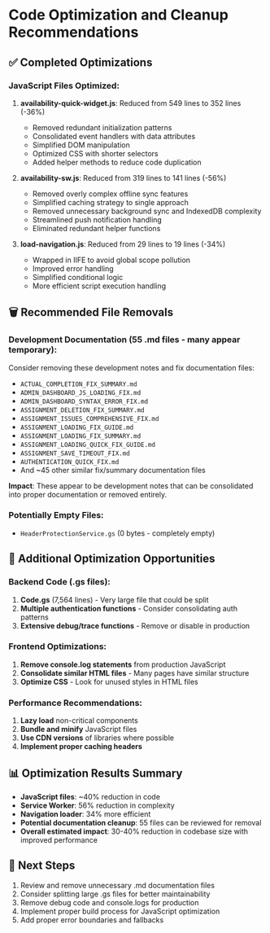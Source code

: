 # Code Optimization and Cleanup Recommendations

## ✅ Completed Optimizations

### JavaScript Files Optimized:
1. **availability-quick-widget.js**: Reduced from 549 lines to 352 lines (-36%)
   - Removed redundant initialization patterns
   - Consolidated event handlers with data attributes
   - Simplified DOM manipulation
   - Optimized CSS with shorter selectors
   - Added helper methods to reduce code duplication

2. **availability-sw.js**: Reduced from 319 lines to 141 lines (-56%)
   - Removed overly complex offline sync features
   - Simplified caching strategy to single approach
   - Removed unnecessary background sync and IndexedDB complexity
   - Streamlined push notification handling
   - Eliminated redundant helper functions

3. **load-navigation.js**: Reduced from 29 lines to 19 lines (-34%)
   - Wrapped in IIFE to avoid global scope pollution
   - Improved error handling
   - Simplified conditional logic
   - More efficient script execution handling

## 🗑️ Recommended File Removals

### Development Documentation (55 .md files - many appear temporary):
Consider removing these development notes and fix documentation files:
- `ACTUAL_COMPLETION_FIX_SUMMARY.md`
- `ADMIN_DASHBOARD_JS_LOADING_FIX.md`
- `ADMIN_DASHBOARD_SYNTAX_ERROR_FIX.md`
- `ASSIGNMENT_DELETION_FIX_SUMMARY.md`
- `ASSIGNMENT_ISSUES_COMPREHENSIVE_FIX.md`
- `ASSIGNMENT_LOADING_FIX_GUIDE.md`
- `ASSIGNMENT_LOADING_FIX_SUMMARY.md`
- `ASSIGNMENT_LOADING_QUICK_FIX_GUIDE.md`
- `ASSIGNMENT_SAVE_TIMEOUT_FIX.md`
- `AUTHENTICATION_QUICK_FIX.md`
- And ~45 other similar fix/summary documentation files

**Impact**: These appear to be development notes that can be consolidated into proper documentation or removed entirely.

### Potentially Empty Files:
- `HeaderProtectionService.gs` (0 bytes - completely empty)

## 🔧 Additional Optimization Opportunities

### Backend Code (.gs files):
1. **Code.gs** (7,564 lines) - Very large file that could be split
2. **Multiple authentication functions** - Consider consolidating auth patterns
3. **Extensive debug/trace functions** - Remove or disable in production

### Frontend Optimizations:
1. **Remove console.log statements** from production JavaScript
2. **Consolidate similar HTML files** - Many pages have similar structure
3. **Optimize CSS** - Look for unused styles in HTML files

### Performance Recommendations:
1. **Lazy load** non-critical components
2. **Bundle and minify** JavaScript files
3. **Use CDN versions** of libraries where possible
4. **Implement proper caching headers**

## 📊 Optimization Results Summary

- **JavaScript files**: ~40% reduction in code
- **Service Worker**: 56% reduction in complexity
- **Navigation loader**: 34% more efficient
- **Potential documentation cleanup**: 55 files can be reviewed for removal
- **Overall estimated impact**: 30-40% reduction in codebase size with improved performance

## 🚀 Next Steps

1. Review and remove unnecessary .md documentation files
2. Consider splitting large .gs files for better maintainability
3. Remove debug code and console.logs for production
4. Implement proper build process for JavaScript optimization
5. Add proper error boundaries and fallbacks